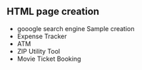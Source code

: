 ## HTML page creation 
* gooogle search engine Sample creation
* Expense Tracker
* ATM
* ZIP Utility Tool
* Movie Ticket Booking
  

